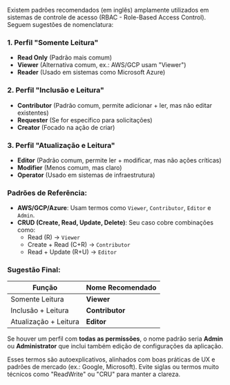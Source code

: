 Existem padrões recomendados (em inglês) amplamente utilizados em sistemas de controle de acesso (RBAC - Role-Based Access Control). Seguem sugestões de nomenclatura:

### 1. **Perfil "Somente Leitura"**

- **Read Only** (Padrão mais comum)
- **Viewer** (Alternativa comum, ex.: AWS/GCP usam "Viewer")
- **Reader** (Usado em sistemas como Microsoft Azure)

### 2. **Perfil "Inclusão e Leitura"**

- **Contributor** (Padrão comum, permite adicionar + ler, mas não editar existentes)
- **Requester** (Se for específico para solicitações)
- **Creator** (Focado na ação de criar)

### 3. **Perfil "Atualização e Leitura"**

- **Editor** (Padrão comum, permite ler + modificar, mas não ações críticas)
- **Modifier** (Menos comum, mas claro)
- **Operator** (Usado em sistemas de infraestrutura)

### Padrões de Referência:

- **AWS/GCP/Azure**: Usam termos como `Viewer`, `Contributor`, `Editor` e `Admin`.
- **CRUD (Create, Read, Update, Delete)**: Seu caso cobre combinações como:
  - Read (R) → `Viewer`
  - Create + Read (C+R) → `Contributor`
  - Read + Update (R+U) → `Editor`

### Sugestão Final:

| Função                | Nome Recomendado |
| --------------------- | ---------------- |
| Somente Leitura       | **Viewer**       |
| Inclusão + Leitura    | **Contributor**  |
| Atualização + Leitura | **Editor**       |

Se houver um perfil com **todas as permissões**, o nome padrão seria **Admin** ou **Administrator** que inclui também edição de configurações da aplicação.

Esses termos são autoexplicativos, alinhados com boas práticas de UX e padrões de mercado (ex.: Google, Microsoft). Evite siglas ou termos muito técnicos como "ReadWrite" ou "CRU" para manter a clareza.
